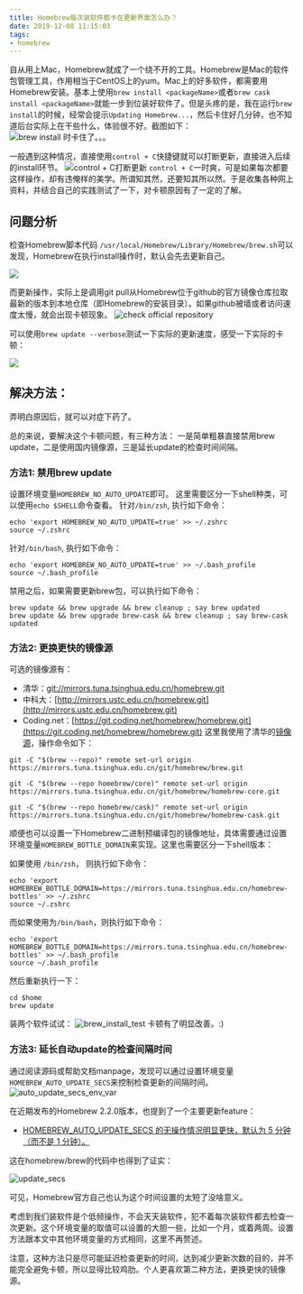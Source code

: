 ```yaml
---
title: Homebrew每次装软件都卡在更新界面怎么办？
date: 2019-12-08 11:15:03
tags:
- homebrew
---
```


自从用上Mac，Homebrew就成了一个绕不开的工具。Homebrew是Mac的软件包管理工具，作用相当于CentOS上的yum。Mac上的好多软件，都需要用Homebrew安装。基本上使用`brew install <packageName>`或者`brew cask install <packageName>`就能一步到位装好软件了。但是头疼的是，我在运行`brew install`的时候，经常会提示`Updating Homebrew...`，然后卡住好几分钟，也不知道后台实际上在干些什么，体验很不好。截图如下：
![brew install 时卡住了。。。](https://tva1.sinaimg.cn/large/006tNbRwly1g9o9r4bbrdj30ta026dfs.jpg)

一般遇到这种情况，直接使用`control + C`快捷键就可以打断更新，直接进入后续的install环节。
![control + C打断更新](https://tva1.sinaimg.cn/large/006tNbRwly1g9oa2txfudj30v605mt9b.jpg)
`control + C`一时爽，可是如果每次都要这样操作，却有违俺样的美学。所谓知其然，还要知其所以然。于是收集各种网上资料，并结合自己的实践测试了一下，对卡顿原因有了一定的了解。

## 问题分析

检查Homebrew脚本代码 `/usr/local/Homebrew/Library/Homebrew/brew.sh`可以发现，Homebrew在执行install操作时，默认会先去更新自己。

![](https://tva1.sinaimg.cn/large/006tNbRwly1g9ojpggsjrj30v40c0ac4.jpg)

而更新操作，实际上是调用git pull从Homebrew位于github的官方镜像仓库拉取最新的版本到本地仓库（即Homebrew的安装目录）。如果github被墙或者访问速度太慢，就会出现卡顿现象。
![check official repository](https://tva1.sinaimg.cn/large/006tNbRwly1g9oapkonfej30ym09q0u7.jpg)

可以使用`brew update --verbose`测试一下实际的更新速度，感受一下实际的卡顿：

![](https://tva1.sinaimg.cn/large/006tNbRwly1g9obm2zg75j312g0nudhq.jpg)



## 解决方法：

弄明白原因后，就可以对症下药了。

总的来说，要解决这个卡顿问题，有三种方法： 一是简单粗暴直接禁用brew update，二是使用国内镜像源，三是延长update的检查时间间隔。

### 方法1: 禁用brew update
设置环境变量`HOMEBREW_NO_AUTO_UPDATE`即可。
这里需要区分一下shell种类，可以使用`echo $SHELL`命令查看。
针对`/bin/zsh`, 执行如下命令：
```
echo 'export HOMEBREW_NO_AUTO_UPDATE=true' >> ~/.zshrc
source ~/.zshrc
```
针对`/bin/bash`, 执行如下命令：
```
echo 'export HOMEBREW_NO_AUTO_UPDATE=true' >> ~/.bash_profile
source ~/.bash_profile
```
禁用之后，如果需要更新brew包，可以执行如下命令：
```
brew update && brew upgrade && brew cleanup ; say brew updated
brew update && brew upgrade brew-cask && brew cleanup ; say brew-cask updated
```
### 方法2: 更换更快的镜像源
可选的镜像源有：
- 清华：[git://mirrors.tuna.tsinghua.edu.cn/homebrew.git](git://mirrors.tuna.tsinghua.edu.cn/homebrew.git)
- 中科大：[http://mirrors.ustc.edu.cn/homebrew.git](http://mirrors.ustc.edu.cn/homebrew.git)
- Coding.net：[https://git.coding.net/homebrew/homebrew.git](https://git.coding.net/homebrew/homebrew.git)
这里我使用了清华的[镜像源](https://mirrors.tuna.tsinghua.edu.cn/help/homebrew/)，操作命令如下：
```shell
git -C "$(brew --repo)" remote set-url origin https://mirrors.tuna.tsinghua.edu.cn/git/homebrew/brew.git

git -C "$(brew --repo homebrew/core)" remote set-url origin https://mirrors.tuna.tsinghua.edu.cn/git/homebrew/homebrew-core.git

git -C "$(brew --repo homebrew/cask)" remote set-url origin https://mirrors.tuna.tsinghua.edu.cn/git/homebrew/homebrew-cask.git
```
顺便也可以设置一下Homebrew二进制预编译包的镜像地址，具体需要通过设置环境变量`HOMEBREW_BOTTLE_DOMAIN`来实现。这里也需要区分一下shell版本：

如果使用 `/bin/zsh`， 则执行如下命令：
```
echo 'export HOMEBREW_BOTTLE_DOMAIN=https://mirrors.tuna.tsinghua.edu.cn/homebrew-bottles' >> ~/.zshrc
source ~/.zshrc
```
而如果使用为`/bin/bash`，则执行如下命令：
```
echo 'export HOMEBREW_BOTTLE_DOMAIN=https://mirrors.tuna.tsinghua.edu.cn/homebrew-bottles' >> ~/.bash_profile
source ~/.bash_profile
```
然后重新执行一下：
```
cd $home
brew update
```
装两个软件试试：
![brew_install_test](https://tva1.sinaimg.cn/large/006tNbRwly1g9oi1oqzw3j30km0akt90.jpg)
卡顿有了明显改善。:)

### 方法3: 延长自动update的检查间隔时间
通过阅读源码或帮助文档manpage，发现可以通过设置环境变量`HOMEBREW_AUTO_UPDATE_SECS`来控制检查更新的间隔时间。
![auto_update_secs_env_var](https://tva1.sinaimg.cn/large/006tNbRwly1g9oikrji0tj315i0me78p.jpg)

在近期发布的Homebrew 2.2.0版本，也提到了一个主要更新feature：

- [HOMEBREW_AUTO_UPDATE_SECS 的无操作情况明显更快，默认为 5 分钟（而不是 1 分钟）。](https://www.oschina.net/news/111734/homebrew-2-2-0-released)

这在homebrew/brew的代码中也得到了证实：

![update_secs](https://tva1.sinaimg.cn/large/006tNbRwly1g9oiwq89r3j30y40b8myx.jpg)

可见，Homebrew官方自己也认为这个时间设置的太短了没啥意义。

考虑到我们装软件是个低频操作，不会天天装软件，犯不着每次装软件都去检查一次更新。这个环境变量的取值可以设置的大胆一些，比如一个月，或着两周。设置方法跟本文中其他环境变量的方式相同，这里不再赘述。

注意，这种方法只是尽可能延迟检查更新的时间，达到减少更新次数的目的，并不能完全避免卡顿，所以显得比较鸡肋。个人更喜欢第二种方法，更换更快的镜像源。

